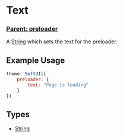 # Text

### **[Parent: preloader](/docs/preloader/)**

A [String](https://developer.mozilla.org/en-US/docs/Web/JavaScript/Reference/Global_Objects/String) which sets the text for the preloader.

## Example Usage

```js
theme: SoftUI({
    preloader: {
        text: "Page is loading"
    }
})
```

## Types

-   [String](https://developer.mozilla.org/en-US/docs/Web/JavaScript/Reference/Global_Objects/String)
